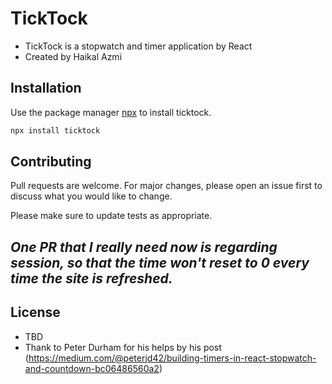 # TickTock

- TickTock is a stopwatch and timer application by React <br>
- Created by Haikal Azmi

## Installation

Use the package manager [npx](https://www.npmjs.com/package/npx) to install ticktock.

```bash
npx install ticktock
```


## Contributing
Pull requests are welcome. For major changes, please open an issue first to discuss what you would like to change.

Please make sure to update tests as appropriate.

## *One PR that I really need now is regarding session, so that the time won't reset to 0 every time the site is refreshed.*

## License
- TBD
- Thank to Peter Durham for his helps by his post (https://medium.com/@peterjd42/building-timers-in-react-stopwatch-and-countdown-bc06486560a2)
